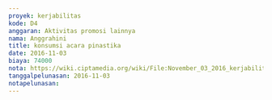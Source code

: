 ```yaml
---
proyek: kerjabilitas
kode: D4
anggaran: Aktivitas promosi lainnya
nama: Anggrahini
title: konsumsi acara pinastika
date: 2016-11-03
biaya: 74000
nota: https://wiki.ciptamedia.org/wiki/File:November_03_2016_kerjabilitas_D4_konsumsi_pinastika_inok.jpg
tanggalpelunasan: 2016-11-03
notapelunasan:
---
```

